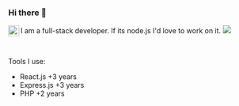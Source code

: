 ### Hi there 👋

I am a full-stack developer. If its node.js I'd love to work on it.
<a href="https://www.linkedin.com/in/isaiahproctor/">
  <img align="left" alt="Abhishek's LinkedIN" width="22px" src="https://raw.githubusercontent.com/peterthehan/peterthehan/master/assets/linkedin.svg" />
</a>
![](https://visitor-badge.glitch.me/badge?page_id=plutotom.plutotom)

<br />

Tools I use:

* React.js +3 years
* Express.js +3 years
* PHP +2 years


<!--
**plutotom/plutotom** is a ✨ _special_ ✨ repository because its `README.md` (this file) appears on your GitHub profile.

Here are some ideas to get you started:

- 🔭 I’m currently working on ...
- 🌱 I’m currently learning ...
- 👯 I’m looking to collaborate on ...
- 🤔 I’m looking for help with ...
- 💬 Ask me about ...
- 📫 How to reach me: ...
- 😄 Pronouns: ...
- ⚡ Fun fact: ...
-->


